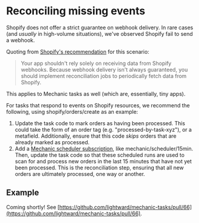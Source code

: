 # Reconciling missing events

Shopify does not offer a strict guarantee on webhook delivery. In rare cases \(and _usually_ in high-volume situations\), we've observed Shopify fail to send a webhook.

Quoting from [Shopify's recommendation](https://shopify.dev/apps/webhooks#implement-reconciliation-jobs) for this scenario:

> Your app shouldn't rely solely on receiving data from Shopify webhooks. Because webhook delivery isn't always guaranteed, you should implement reconciliation jobs to periodically fetch data from Shopify.

This applies to Mechanic tasks as well \(which are, essentially, tiny apps\).

For tasks that respond to events on Shopify resources, we recommend the following, using shopify/orders/create as an example:

1. Update the task code to mark orders as having been processed. This could take the form of an order tag \(e.g. "processed-by-task-xyz"\), or a metafield. Additionally, ensure that this code _skips_ orders that are already marked as processed.
2. Add a [Mechanic scheduler subscription](../../../platform/events/topics.md#scheduler), like mechanic/scheduler/15min. Then, update the task code so that these scheduled runs are used to scan for and process new orders in the last 15 minutes that have not yet been processed. This is the reconciliation step, ensuring that all new orders are ultimately processed, one way or another.

## Example

Coming shortly! See [https://github.com/lightward/mechanic-tasks/pull/66](https://github.com/lightward/mechanic-tasks/pull/66).

